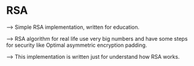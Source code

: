 # RSA

--> Simple RSA implementation, written for education.

--> RSA algorithm for real life use very big numbers and 
    have some steps for security like Optimal asymmetric encryption padding.
    
--> This implementation is written just for understand how RSA works.
